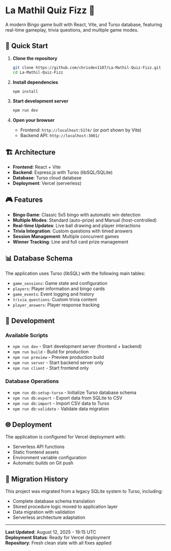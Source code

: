 # La Mathil Quiz Fizz 🎯

A modern Bingo game built with React, Vite, and Turso database, featuring real-time gameplay, trivia questions, and multiple game modes.

## 🚀 Quick Start

1. **Clone the repository**
   ```bash
   git clone https://github.com/chrisdev1187/La-Mathil-Quiz-Fizz.git
   cd La-Mathil-Quiz-Fizz
   ```

2. **Install dependencies**
   ```bash
   npm install
   ```

3. **Start development server**
   ```bash
   npm run dev
   ```

4. **Open your browser**
   - Frontend: `http://localhost:5174/` (or port shown by Vite)
   - Backend API: `http://localhost:3001/`

## 🏗️ Architecture

- **Frontend**: React + Vite
- **Backend**: Express.js with Turso (libSQL/SQLite)
- **Database**: Turso cloud database
- **Deployment**: Vercel (serverless)

## 🎮 Features

- **Bingo Game**: Classic 5x5 bingo with automatic win detection
- **Multiple Modes**: Standard (auto-prize) and Manual (host-controlled)
- **Real-time Updates**: Live ball drawing and player interactions
- **Trivia Integration**: Custom questions with timed answers
- **Session Management**: Multiple concurrent games
- **Winner Tracking**: Line and full card prize management

## 📊 Database Schema

The application uses Turso (libSQL) with the following main tables:
- `game_sessions`: Game state and configuration
- `players`: Player information and bingo cards
- `game_events`: Event logging and history
- `trivia_questions`: Custom trivia content
- `player_answers`: Player response tracking

## 🔧 Development

### Available Scripts

- `npm run dev` - Start development server (frontend + backend)
- `npm run build` - Build for production
- `npm run preview` - Preview production build
- `npm run server` - Start backend server only
- `npm run client` - Start frontend only

### Database Operations

- `npm run db:setup-turso` - Initialize Turso database schema
- `npm run db:export` - Export data from SQLite to CSV
- `npm run db:import` - Import CSV data to Turso
- `npm run db:validate` - Validate data migration

## 🌐 Deployment

The application is configured for Vercel deployment with:
- Serverless API functions
- Static frontend assets
- Environment variable configuration
- Automatic builds on Git push

## 📝 Migration History

This project was migrated from a legacy SQLite system to Turso, including:
- Complete database schema translation
- Stored procedure logic moved to application layer
- Data migration with validation
- Serverless architecture adaptation

---

**Last Updated**: August 12, 2025 - 19:15 UTC  
**Deployment Status**: Ready for Vercel deployment  
**Repository**: Fresh clean state with all fixes applied
